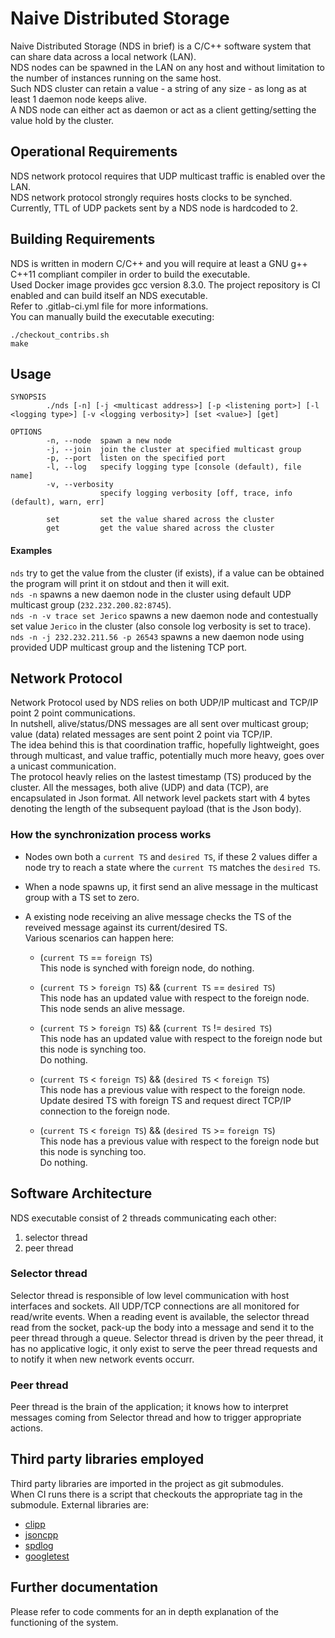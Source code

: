 # Naive Distributed Storage

Naive Distributed Storage (NDS in brief) is a C/C++ software system that can share data across a local network (LAN).  
NDS nodes can be spawned in the LAN on any host and without limitation to the number of instances running on the same host.  
Such NDS cluster can retain a value - a string of any size - as long as at least 1 daemon node keeps alive.  
A NDS node can either act as daemon or act as a client getting/setting the value hold by the cluster.

## Operational Requirements

NDS network protocol requires that UDP multicast traffic is enabled over the LAN.  
NDS network protocol strongly requires hosts clocks to be synched.  
Currently, TTL of UDP packets sent by a NDS node is hardcoded to 2. 

## Building Requirements

NDS is written in modern C/C++ and you will require at least a GNU g++ C++11 compliant compiler in order to build the executable.  
Used Docker image provides gcc version 8.3.0.
The project repository is CI enabled and can build itself an NDS executable.  
Refer to .gitlab-ci.yml file for more informations.  
You can manually build the executable executing:

```
./checkout_contribs.sh
make
```

## Usage

```
SYNOPSIS
        ./nds [-n] [-j <multicast address>] [-p <listening port>] [-l <logging type>] [-v <logging verbosity>] [set <value>] [get]

OPTIONS
        -n, --node  spawn a new node
        -j, --join  join the cluster at specified multicast group
        -p, --port  listen on the specified port
        -l, --log   specify logging type [console (default), file name]
        -v, --verbosity
                    specify logging verbosity [off, trace, info (default), warn, err]

        set         set the value shared across the cluster
        get         get the value shared across the cluster
```

#### Examples

`nds` try to get the value from the cluster (if exists), if a value can be obtained the program will print it on stdout and then it will exit.    
`nds -n` spawns a new daemon node in the cluster using default UDP multicast group (`232.232.200.82:8745`).  
`nds -n -v trace set Jerico` spawns a new daemon node and contestually set value `Jerico` in the cluster (also console log verbosity is set to trace).  
`nds -n -j 232.232.211.56 -p 26543` spawns a new daemon node using provided UDP multicast group and the listening TCP port.

## Network Protocol

Network Protocol used by NDS relies on both UDP/IP multicast and TCP/IP point 2 point communications.  
In nutshell, alive/status/DNS messages are all sent over multicast group; value (data) related messages are sent point 2 point via TCP/IP.  
The idea behind this is that coordination traffic, hopefully lightweight, goes through multicast, and value traffic, potentially much more heavy, goes over a unicast communication.  
The protocol heavly relies on the lastest timestamp (TS) produced by the cluster. 
All the messages, both alive (UDP) and data (TCP), are encapsulated in Json format.
All network level packets start with 4 bytes denoting the length of the subsequent payload (that is the Json body).

### How the synchronization process works

- Nodes own both a `current TS` and `desired TS`, if these 2 values differ a node try to reach a state where the `current TS` matches the `desired TS`.
- When a node spawns up, it first send an alive message in the multicast group with a TS set to zero.
- A existing node receiving an alive message checks the TS of the reveived message against its current/desired TS.  
Various scenarios can happen here:

    - (`current TS` == `foreign TS`)  
    This node is synched with foreign node, do nothing. 

    - (`current TS` > `foreign TS`) && (`current TS` == `desired TS`)  
    This node has an updated value with respect to the foreign node.  
    This node sends an alive message.

    - (`current TS` > `foreign TS`) && (`current TS` != `desired TS`)  
    This node has an updated value with respect to the foreign node but this node is synching too.  
    Do nothing.

    - (`current TS` < `foreign TS`) && (`desired TS` < `foreign TS`)  
    This node has a previous value with respect to the foreign node.  
    Update desired TS with foreign TS and request direct TCP/IP connection to the foreign node.

    - (`current TS` < `foreign TS`) && (`desired TS` >= `foreign TS`)  
    This node has a previous value with respect to the foreign node but this node is synching too.  
    Do nothing.

## Software Architecture

NDS executable consist of 2 threads communicating each other:

1. selector thread
2. peer thread

### Selector thread

Selector thread is responsible of low level communication with host interfaces and sockets.
All UDP/TCP connections are all monitored for read/write events.
When a reading event is available, the selector thread read from the socket, pack-up the body into a message and send it to the peer thread through a queue.
Selector thread is driven by the peer thread, it has no applicative logic, it only exist to serve the peer thread requests and to notify it when new network events occurr.

### Peer thread

Peer thread is the brain of the application; it knows how to interpret messages coming from Selector thread and how to trigger appropriate actions.

## Third party libraries employed

Third party libraries are imported in the project as git submodules.  
When CI runs there is a script that checkouts the appropriate tag in the submodule.
External libraries are:

- [clipp](https://github.com/muellan/clipp)
- [jsoncpp](https://github.com/open-source-parsers/jsoncpp)
- [spdlog](https://github.com/gabime/spdlog)
- [googletest](https://github.com/google/googletest)

## Further documentation

Please refer to code comments for an in depth explanation of the functioning of the system.

